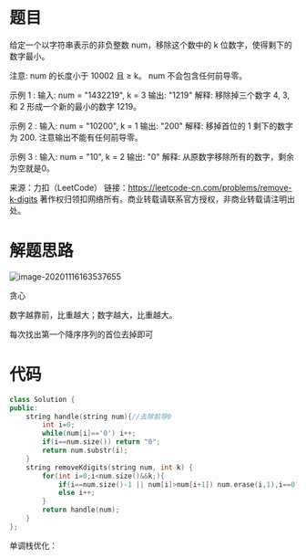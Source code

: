 # 题目

给定一个以字符串表示的非负整数 num，移除这个数中的 k 位数字，使得剩下的数字最小。

注意:
num 的长度小于 10002 且 ≥ k。
num 不会包含任何前导零。

示例 1 :
输入: num = "1432219", k = 3
输出: "1219"
解释: 移除掉三个数字 4, 3, 和 2 形成一个新的最小的数字 1219。

示例 2 :
输入: num = "10200", k = 1
输出: "200"
解释: 移掉首位的 1 剩下的数字为 200. 注意输出不能有任何前导零。

示例 3 :
输入: num = "10", k = 2
输出: "0"
解释: 从原数字移除所有的数字，剩余为空就是0。

来源：力扣（LeetCode）
链接：https://leetcode-cn.com/problems/remove-k-digits
著作权归领扣网络所有。商业转载请联系官方授权，非商业转载请注明出处。

# 解题思路

![image-20201116163537655](https://gitee.com/wangzhebufangqi/PictureBed/raw/master/image-20201116163537655.png)

贪心

数字越靠前，比重越大；数字越大，比重越大。

每次找出第一个降序序列的首位去掉即可

# 代码

```cpp
class Solution {
public:
    string handle(string num){//去除前导0
        int i=0;
        while(num[i]=='0') i++;
        if(i==num.size()) return "0";
        return num.substr(i);
    }
    string removeKdigits(string num, int k) {
        for(int i=0;i<num.size()&&k;){
            if(i==num.size()-1 || num[i]>num[i+1]) num.erase(i,1),i==0?i:i--,k--;
            else i++;
        }
        return handle(num);
    }
};
```

单调栈优化：

